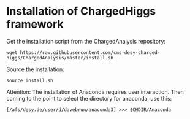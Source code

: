# Installation of ChargedHiggs framework 

Get the installation script from the ChargedAnalysis repository:

`wget https://raw.githubusercontent.com/cms-desy-charged-higgs/ChargedAnalysis/master/install.sh`

Source the installation:

`source install.sh`

Attention: The installation of Anaconda requires user interaction. Then coming to the point to select the directory for anaconda, use this:

`[/afs/desy.de/user/d/davebrun/anaconda3] >>> $CHDIR/Anaconda`
